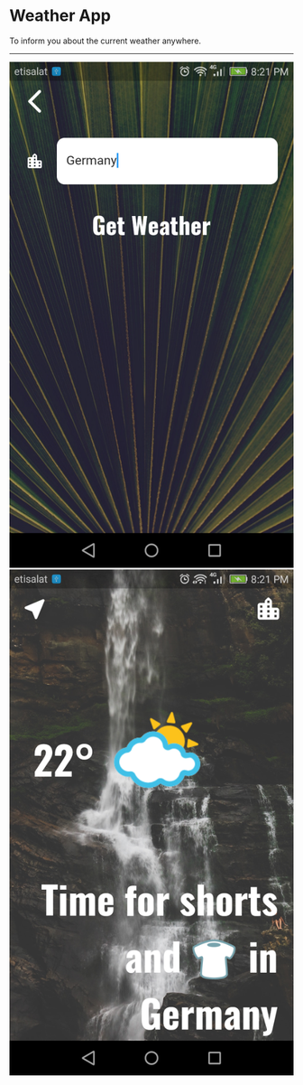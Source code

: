 # Weather App
  
To inform you about the current weather anywhere.

---
![](flutter_09.png)
![](flutter_10.png)

